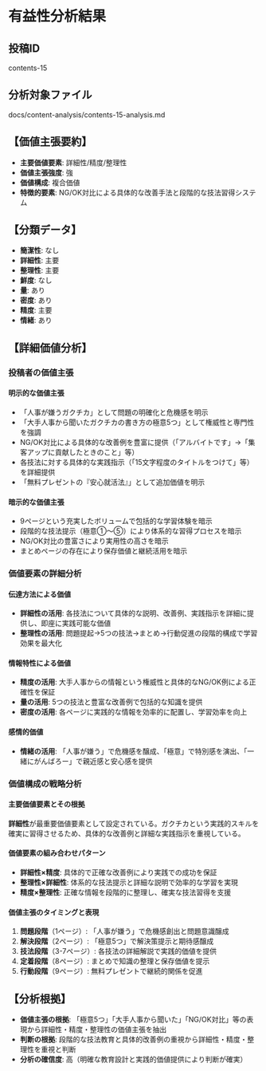 # 有益性分析結果

## 投稿ID
contents-15

## 分析対象ファイル
docs/content-analysis/contents-15-analysis.md

## 【価値主張要約】
- **主要価値要素**: 詳細性/精度/整理性
- **価値主張強度**: 強
- **価値構成**: 複合価値
- **特徴的要素**: NG/OK対比による具体的な改善手法と段階的な技法習得システム

## 【分類データ】
- **簡潔性**: なし
- **詳細性**: 主要
- **整理性**: 主要
- **鮮度**: なし
- **量**: あり
- **密度**: あり
- **精度**: 主要
- **情緒**: あり

## 【詳細価値分析】

### 投稿者の価値主張

#### 明示的な価値主張
- 「人事が嫌うガクチカ」として問題の明確化と危機感を明示
- 「大手人事から聞いたガクチカの書き方の極意5つ」として権威性と専門性を強調
- NG/OK対比による具体的な改善例を豊富に提供（「アルバイトです」→「集客アップに貢献したときのこと」等）
- 各技法に対する具体的な実践指示（「15文字程度のタイトルをつけて」等）を詳細提供
- 「無料プレゼントの『安心就活法』」として追加価値を明示

#### 暗示的な価値主張
- 9ページという充実したボリュームで包括的な学習体験を暗示
- 段階的な技法提示（極意①～⑤）により体系的な習得プロセスを暗示
- NG/OK対比の豊富さにより実用性の高さを暗示
- まとめページの存在により保存価値と継続活用を暗示

### 価値要素の詳細分析

#### 伝達方法による価値
- **詳細性の活用**: 各技法について具体的な説明、改善例、実践指示を詳細に提供し、即座に実践可能な価値
- **整理性の活用**: 問題提起→5つの技法→まとめ→行動促進の段階的構成で学習効果を最大化

#### 情報特性による価値
- **精度の活用**: 大手人事からの情報という権威性と具体的なNG/OK例による正確性を保証
- **量の活用**: 5つの技法と豊富な改善例で包括的な知識を提供
- **密度の活用**: 各ページに実践的な情報を効率的に配置し、学習効率を向上

#### 感情的価値
- **情緒の活用**: 「人事が嫌う」で危機感を醸成、「極意」で特別感を演出、「一緒にがんばろー」で親近感と安心感を提供

### 価値構成の戦略分析

#### 主要価値要素とその根拠
**詳細性**が最重要価値要素として設定されている。ガクチカという実践的スキルを確実に習得させるため、具体的な改善例と詳細な実践指示を重視している。

#### 価値要素の組み合わせパターン
- **詳細性×精度**: 具体的で正確な改善例により実践での成功を保証
- **整理性×詳細性**: 体系的な技法提示と詳細な説明で効率的な学習を実現
- **精度×整理性**: 正確な情報を段階的に整理し、確実な技法習得を支援

#### 価値主張のタイミングと表現
1. **問題段階**（1ページ）: 「人事が嫌う」で危機感創出と問題意識醸成
2. **解決段階**（2ページ）: 「極意5つ」で解決策提示と期待感醸成
3. **技法段階**（3-7ページ）: 各技法の詳細解説で実践的価値を提供
4. **定着段階**（8ページ）: まとめで知識の整理と保存価値を提示
5. **行動段階**（9ページ）: 無料プレゼントで継続的関係を促進

## 【分析根拠】
- **価値主張の根拠**: 「極意5つ」「大手人事から聞いた」「NG/OK対比」等の表現から詳細性・精度・整理性の価値主張を抽出
- **判断の根拠**: 段階的な技法教育と具体的改善例の重視から詳細性・精度・整理性を重視と判断
- **分析の確信度**: 高（明確な教育設計と実践的価値提供により判断が確実）